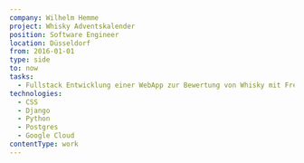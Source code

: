 ```yaml
---
company: Wilhelm Hemme
project: Whisky Adventskalender
position: Software Engineer
location: Düsseldorf
from: 2016-01-01
type: side
to: now
tasks:
  - Fullstack Entwicklung einer WebApp zur Bewertung von Whisky mit Freunden
technologies:
  - CSS
  - Django
  - Python
  - Postgres
  - Google Cloud
contentType: work
---
```


